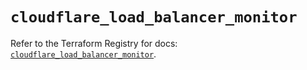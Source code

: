 # `cloudflare_load_balancer_monitor`

Refer to the Terraform Registry for docs: [`cloudflare_load_balancer_monitor`](https://registry.terraform.io/providers/cloudflare/cloudflare/4.52.0/docs/resources/load_balancer_monitor).
